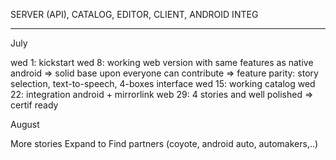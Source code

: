 
SERVER (API), CATALOG, EDITOR, CLIENT, ANDROID INTEG

__________

July

wed 1: kickstart
wed 8: working web version with same features as native android
   => solid base upon everyone can contribute
   => feature parity: story selection, text-to-speech, 4-boxes interface
wed 15: working catalog
wed 22: integration android + mirrorlink
web 29: 4 stories and well polished
   => certif ready


August

More stories
Expand to
Find partners (coyote, android auto, automakers,..)
